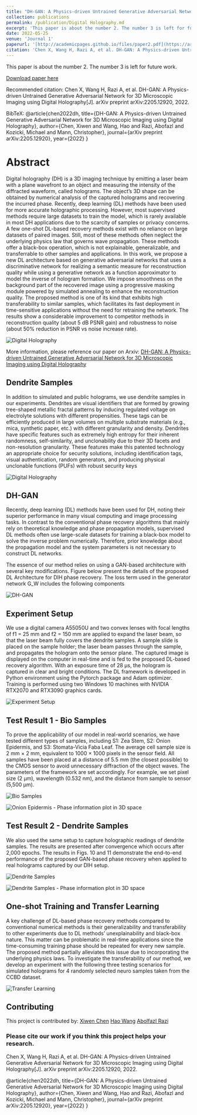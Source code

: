 ```yaml
---
title: "DH-GAN: A Physics-driven Untrained Generative Adversarial Network for 3D Microscopic Imaging using Digital Holography"
collection: publications
permalink: /publication/Digital Holography.md
excerpt: 'This paper is about the number 2. The number 3 is left for future work.'
date: 2022-05-25
venue: 'Journal 1'
paperurl: '[http://academicpages.github.io/files/paper2.pdf](https://arxiv.org/abs/2205.12920)'
citation: 'Chen X, Wang H, Razi A, et al. DH-GAN: A Physics-driven Untrained Generative Adversarial Network for 3D Microscopic Imaging using Digital Holography[J]. arXiv preprint arXiv:2205.12920, 2022.'
---
```

This paper is about the number 2. The number 3 is left for future work.

[Download paper here](https://arxiv.org/pdf/2205.12920.pdf)

Recommended citation: Chen X, Wang H, Razi A, et al. DH-GAN: A Physics-driven Untrained Generative Adversarial Network for 3D Microscopic Imaging using Digital Holography[J]. arXiv preprint arXiv:2205.12920, 2022.

BibTeX:
@article{chen2022dh,
  title={DH-GAN: A Physics-driven Untrained Generative Adversarial Network for 3D Microscopic Imaging using Digital Holography},
  author={Chen, Xiwen and Wang, Hao and Razi, Abofazl and Kozicki, Michael and Mann, Christopher},
  journal={arXiv preprint arXiv:2205.12920},
  year={2022}
}


# Abstract
Digital holography (DH) is a 3D imaging technique by emitting a laser beam with a plane wavefront to an object and measuring the intensity of the diffracted waveform, called holograms. The object’s 3D shape can be obtained by numerical analysis of the captured holograms and recovering the incurred phase. 
Recently, deep learning (DL) methods have been used for more accurate holographic processing. However, most supervised methods require large datasets to train the model, which is rarely available in most DH applications due to the scarcity of samples or privacy concerns. 
A few one-shot DL-based recovery methods exist with no reliance on large datasets of paired images. Still, most of these methods often neglect the underlying physics law that governs wave propagation. These methods offer a black-box operation, which is not explainable, generalizable, and transferrable to other samples and applications.
In this work, we propose a new DL architecture based on generative adversarial networks that uses a discriminative network for realizing a semantic measure for reconstruction quality while using a generative network as a function approximator to model the inverse of hologram formation. We impose smoothness on the background part of the recovered image using a progressive masking module powered by simulated annealing to enhance the reconstruction quality. The proposed method is one of its kind that exhibits high transferability to similar samples, which facilitates its fast deployment in time-sensitive applications without the need for retraining the network. The results show a considerable improvement to competitor methods in reconstruction quality (about 5 dB PSNR gain) and robustness to noise (about 50% reduction in PSNR vs noise increase rate).

![Digital Holography](../images/DH/DH_system.jpg)

More information, please reference our paper on Arxiv:
<a href="https://arxiv.org/abs/2205.12920">DH-GAN: A Physics-driven Untrained Generative Adversarial Network for 3D Microscopic Imaging using Digital Holography</a>


## Dendrite Samples
In addition to simulated and public holograms, we use dendrite samples in our experiments. Dendrites are visual identifiers that are formed by growing tree-shaped metallic fractal patterns by inducing regulated voltage on electrolyte solutions with different propensities. These tags can be efficiently produced in large volumes on multiple substrate materials (e.g., mica, synthetic paper, etc.) with different granularity and density. 
Dendrites have specific features such as extremely high entropy for their inherent randomness, self-similarity, and unclonability due to their 3D facets and non-resolution granularity.
These features make this patented technology an appropriate choice for security solutions, including identification tags, visual authentication, random generators, and producing physical unclonable functions (PUFs) with robust security keys

![Digital Holography](../images/DH/DH_sample.jpg)




## DH-GAN
Recently, deep learning (DL) methods have been used for DH, noting their superior performance in many visual computing and image processing tasks. In contrast to the conventional phase recovery algorithms that mainly rely on theoretical knowledge and phase propagation models, supervised DL methods often use large-scale datasets for training a black-box model to solve the inverse problem numerically. Therefore, prior knowledge about the propagation model and the system parameters is not necessary to construct DL networks.

The essence of our method relies on using a GAN-based architecture with several key modifications. Figure below present the details of the proposed DL
Architecture for DIH phase recovery. The loss term used in the generator network G_W includes the following components

![DH-GAN](../images/DH/G_SR_arc.png)




## Experiment Setup
We use a digital camera A55050U and two convex lenses with focal lengths of f1 = 25 mm and f2 = 150 mm are applied to expand the laser beam, so that the laser beam fully covers the dendrite samples. A sample slide is placed on the sample holder; the laser beam passes through the sample, and propagates the hologram onto the sensor plane. The captured image is displayed on the computer in real-time and is fed to the proposed DL-based recovery algorithm. With an exposure time of 28 μs, the hologram is captured in clear and bright conditions. The DL framework is developed in Python environment using the Pytorch package and Adam optimizer. Training is performed using two Windows 10 machines with NVIDIA RTX2070 and RTX3090 graphics cards.

![Experiment Setup](../images/DH/DH_lab_1.png)



## Test Result 1 - Bio Samples
To prove the applicability of our model in real-world scenarios, we have tested different types of samples, including S1: Zea Stem, S2: Onion Epidermis, and S3: Stomata-Vicia Faba Leaf. The average cell sample size is 2 mm × 2 mm, equivalent to 1000 × 1000 pixels in the sensor field.
All samples have been placed at a distance of 5.5 mm (the closest possible) to the CMOS sensor to avoid unnecessary diffraction of the object waves. The parameters of the framework are set accordingly. For example, we set pixel size (2 μm), wavelength (0.532 nm), and the distance from sample to sensor (5,500 μm).


![Bio Samples](../images/DH/DH_rec.png)

![Onion Epidermis - Phase information plot in 3D space](../images/DH/phase_to_3D.png)


## Test Result 2 - Dendrite Samples

We also used the same setup to capture holographic readings of dendrite samples. The results are presented after convergence which occurs after 2,000 epochs. The results in Figs. 10 and 11 demonstrate the end-to-end performance of the proposed GAN-based phase recovery when applied to real holograms captured by our DIH setup.

![Dendrite Samples](../images/DH/dendrite_to_3D.png)

![Dendrite Samples - Phase information plot in 3D space](../images/DH/holo_3D_2.png)


## One-shot Training and Transfer Learning
A key challenge of DL-based phase recovery methods compared to conventional numerical methods is their generalizability and transferability to other experiments due to DL methods’ unexplainability and black-box nature. This matter can be problematic in real-time applications since the time-consuming training phase should be repeated for every new sample. The proposed method partially alleviates this issue due to incorporating the underlying physics laws.
To investigate the transferability of our method, we develop an experiment with the following three testing scenarios for simulated holograms for 4 randomly selected neuro samples taken from the CCBD dataset.

![Transfer Learning](../images/DH/Oneshot2.jpg)


## Contributing
This project is contributed by: 
<a href="xiwenc@g.clemson.edu">Xiwen Chen</a>
<a href="hao9@g.clemson.edu">Hao Wang</a>
<a href="arazi@clemson.edu">Abolfazl Razi</a>

### Please cite our work if you think this project helps your research.
Chen X, Wang H, Razi A, et al. DH-GAN: A Physics-driven Untrained Generative Adversarial Network for 3D Microscopic Imaging using Digital Holography[J]. arXiv preprint arXiv:2205.12920, 2022.

@article{chen2022dh,
  title={DH-GAN: A Physics-driven Untrained Generative Adversarial Network for 3D Microscopic Imaging using Digital Holography},
  author={Chen, Xiwen and Wang, Hao and Razi, Abofazl and Kozicki, Michael and Mann, Christopher},
  journal={arXiv preprint arXiv:2205.12920},
  year={2022}
}
